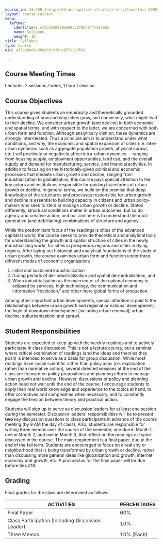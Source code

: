 ```yaml
---
course_id: 11-489-the-growth-and-spatial-structure-of-cities-fall-2005
layout: course_section
menu:
  leftnav:
    identifier: a72b20a01a0de685c2f0dc87fc2e7b5e
    name: Syllabus
    weight: 10
title: Syllabus
type: course
uid: a72b20a01a0de685c2f0dc87fc2e7b5e

---
```


Course Meeting Times
--------------------

Lectures: 2 sessions / week, 1 hour / session

Course Objectives
-----------------

This course gives students an empirically and theoretically grounded understanding of how and why cities grow, and conversely, what might lead to their decline. We consider urban growth (and decline) in both economic and spatial terms, and with respect to the latter, we are concerned with both urban form and function. Although analytically distinct, these dynamics are strongly inter-related. Thus a principle aim is to understand under what conditions, and why, the economic and spatial expansion of cities (i.e. inter-urban dynamics such as aggregate population growth, physical sprawl, etc.) will positively or negatively affect intra-urban dynamics -- ranging from housing supply, employment opportunities, land use, and the overall supply and demand for manufacturing, service, and financial activities. In addition to focusing on the historically-given political and economic processes that mediate urban growth and decline, ranging from industrialization to globalization, this course pays special attention to the key actors and institutions responsible for guiding trajectories of urban growth or decline. In general terms, we build on the premise that deep knowledge of the structures and processes responsible for urban growth and decline is essential to building capacity in citizens and urban policy-makers who seek to stem or manage urban growth or decline. Stated differently, structural conditions matter in urban outcomes; but so do agency and creative action; and our aim here is to understand the most generative (and debilitating) combinations of structure and agency.

While the predominant focus of the readings is cities of the advanced capitalist world, the course seeks to provide theoretical and analytical tools for understanding the growth and spatial structure of cities in the newly industrializing world, for cities in prosperous regions and cities in dying regions. After laying out historical and analytical foundations of the study of urban growth, the course examines urban form and function under three different modes of economic organization:

1.  Initial and sustained industrialization
2.  During periods of de-industrialization and spatial de-centralization, and
3.  When industrialization as the main motor of the national economy is eclipsed by services, high technology, the communication and information "revolution," and other more global forms of production.

Among other important urban developments, special attention is paid to the relationships between urban growth and regional or national development; the logic of downtown development (including urban renewal); urban decline; suburbanization; and sprawl.

Student Responsibilities
------------------------

Students are expected to keep up with the weekly readings and to actively participate in class discussion. This is not a lecture course, but a seminar where critical examination of readings (and the ideas and theories they posit) is intended to serve as a basis for group discussion. While most readings have social scientific rather than policy aims (i.e. explanation rather than normative action), several directed sessions at the end of the class are focused on policy propositions and planning efforts to manage urban growth and decline. However, discussions of policy and planning action need not wait until the end of the course. I encourage students to apply their real world knowledge and experience to the topics at hand, to offer correctives and complexities when necessary, and to constantly engage the tension between theory and practical action.

Students will sign up to serve as discussion leaders for at least one session during the semester. Discussion leaders' responsibilities will be to present **two** key discussion questions to class participants in advance of the course meeting (by 9 AM the day of class). Also, students are responsible for writing three memos over the course of the semester, one due in Month 1, one in Month 2, and one in Month 3, that reflect on the readings or topics discussed in the course. The main requirement is a final paper, due at the end of the fall term. Students are encouraged to focus on a real city or neighborhood that is being transformed by urban growth or decline, rather than discussing more general ideas like globalization and growth, internet economy and growth, etc. A prospectus for the final paper will be due before Ses #19.

Grading
-------

Final grades for the class are determined as follows:

| ACTIVITIES | PERCENTAGES |
| --- | --- |
| Final Paper | 60% |
| Class Participation (Including Discussion Leader) | 10% |
| Three Memos | 10% (Each)